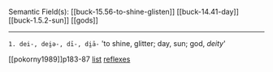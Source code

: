 Semantic Field(s):
[[buck-15.56-to-shine-glisten]]
[[buck-14.41-day]]
[[buck-1.5.2-sun]]
[[gods]]

---

`1. dei-, dei̯ə-, dī-, di̯ā-`
'to shine, glitter; day, sun; god, *deity*'

[[pokorny1989]]p183-87
[list](https://lrc.la.utexas.edu/lex/master#P2544)
[reflexes](https://lrc.la.utexas.edu/lex/master/0322)
